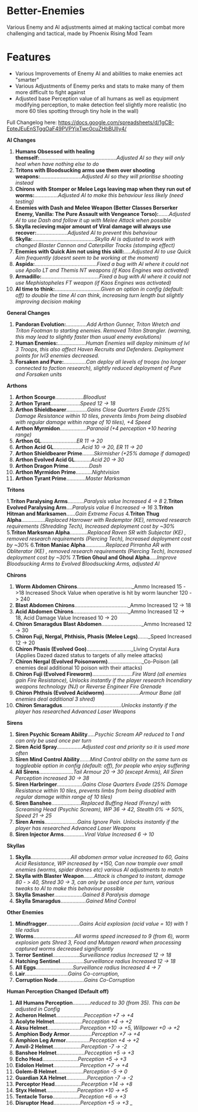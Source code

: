 # Better-Enemies
Various Enemy and AI adjustments aimed at making tactical combat more challenging and tactical, made by Phoenix Rising Mod Team 

# Features
- Various Improvements of Enemy AI and abilities to make enemies act "smarter"
- Various Adjustments of Enemy perks and stats to make many of them more difficult to fight against
- Adjusted base Perception value of all humans as well as equipment modifying perception, to make detection feel slightly more realistic (no more 60 tiles spotting through tiny hole in the wall)

Full Changelog here: https://docs.google.com/spreadsheets/d/1gCB-EpteJEuEnSTggOaF49PVPYjxTwc0cuZHbBUIIy4/

**AI Changes**

1. **Humans Obsessed with healing themself:**...................................................._Adjusted AI so they will only heal when have nothing else to do_
2. **Tritons with Bloodsucking arms use them over shooting weapons:**............................_Adjusted AI so they will prioritise shooting instead_
3. **Chirons with Stomper or Melee Legs leaving map when they run out of worms:**................_Adjusted AI to make this behaviour less likely (need testing)_
4. **Enemies with Dash and Melee Weapon (Better Classes Berserker Enemy, Vanilla: The Pure Assault with Vengeance Torso):**......._Adjusted AI to use Dash and follow it up with Melee Attack when possible_
5. **Skylla recieving major amount of Viral damage will always use recover:**....................._Adjusted AI to prevent this behaviour_
6. **Skylla:**.........................................._Skylla AI is adjusted to work with changed Blaster Cannon and Caterpillar Tracks (stomping effect)_
7. **Enemies with Quick Aim not using this skill:**....._Adjusted AI to use Quick Aim frequently (doesnt seem to be working at the moment)_
8. **Aspida:**.........................................._Fixed a bug with AI where it could not use Apollo LT and Themis NT weapons (if Kaos Engines was activated)_
9. **Armadillo:**......................................._Fixed a bug with AI where it could not use Mephistopheles FT weapon (if Kaos Engines was activated)_
10. **AI time to think:**..............................._Given an option in config (default: off) to double the time AI can think, increasing turn length but slightly improving decision making_
	
**General Changes**

1. **Pandoran Evolution:**.............._Add Arthon Gunner, Triton Wretch and Triton Footman to starting enemies. Removed Triton Strangler. (warning, this may lead to slightly faster than usual enemy evolutions)_
2. **Human Enemies:**..................._Human Enemies will deploy minimum of lvl 3 Troops, this also affect Haven Recruits and Defenders. Deployment points for lvl3 enemies decreased._
3. **Forsaken and Pure:**..............._Can deploy all levels of troops (no longer connected to faction research), slightly reduced deployment of Pure and Forsaken units_
	
**Arthons**

1. **Arthon Scourge**..................._Bloodlust_
2. **Arthon Tyrant**...................._Speed 12 -> 18_
3. **Arthon Shieldbearer**.............._Gains Close Quarters Evade (25% Damage Resistance within 10 tiles, prevents limbs from being disabled with regular damage within range of 10 tiles), +4 Speed_
4. **Arthon Myrmidon**.................._Paranoid (+4 perception +10 hearing range)_
5. **Arthon GL**........................_ER 11 -> 20_
6. **Arthon Acid GL**..................._Acid 10 -> 20, ER 11 -> 20_
7. **Arthon Shieldbearer Prime**........_Skirmisher (+25% damage if damaged)_
8. **Arthon Evolved Acid GL**..........._Acid 20 -> 30_
9. **Arthon Dragon Prime**.............._Dash_
10. **Arthon Myrmidon Prime**..........._Nightvision_
11. **Arthon Tyrant Prime**............._Master Marksman_
	
**Tritons**

1.**Triton Paralysing Arms**..........._Paralysis value Increased 4 -> 8_
2.**Triton Evolved Paralysing Arm**...._Paralysis value 6 Increased -> 16_
3.**Triton Hitman and Marksamen**......_Gain Extreme Focus_
4.**Triton Thug Alpha**................_Replaced Harrower with Redemptor (KE), removed research requirements (Shredding Tech), Increased deployment cost by ~30%_
5.**Triton Marksman Alpha**............_Replaced Raven SR with Subjector (KE) , removed research requirements (Piercing Tech), Increased deployment cost by ~30%_
6.**Triton Maniac Alpha**.............._Replaced Pirranha AR with Obliterator (KE) , removed research requirements (Piercing Tech), Increased deployment cost by ~30%_
7.**Trtion Ghoul and Ghoul Alpha**....._Improve Bloodsucking Arms to Evolved Bloodsucking Arms, adjusted AI_ 
	
**Chirons**

1. **Worm Abdomen Chirons**....................................._Ammo Increased 15 ->18  Increased Shock Value when operative is hit by worm launcher 120 -> 240
2. **Blast Abdomen Chirons**...................................._Ammo Increased 12 -> 18
3. **Acid Abdomen Chirons**....................................._Ammo Increased 12 -> 18, Acid Damage Value Increased 10 -> 20
4. **Chiron Smaragdus Blast Abdomen**..........................._Ammo Increased 12 -> 30
5. **Chiron Fuji, Nergal, Phthisis, Phasis (Melee Legs)**......._Speed Increased 12 -> 20
6. **Chiron Phasis (Evolved Goo)**.............................._Living Crystal Aura (Applies Dazed dazed status to targets of ally melee attacks)
7. **Chiron Nergal (Evolved Poisonworm)**......................._Co-Poison (all enemies deal additional 10 poison with their attacks)
8. **Chiron Fuji (Evolved Fireworm)**..........................._Fire Ward (all enemies gain Fire Resistance), Unlocks instantly if the player research Incendiary weapons technology (NJ) or Reverse Engineer Fire Grenade_
9. **Chiron Phthsis (Evolved Acidworm)**........................_Armour Bane (all enemies deal additional 3 shred)_
10. **Chiron Smaragdus**........................................_Unlocks instantly if the player has researched Advanced Laser Weapons_
	
**Sirens**

1. **Siren Psychic Scream Ability**....._Psychic Scream AP reduced to 1 and can only be used once per turn_
2. **Siren Acid Spray**................._Adjusted cost and priority so it is used more often_
3. **Siren Mind Control Ability**......._Mind Control ability on the same turn as toggleable option in config (default: off), for people who enjoy suffering_
4. **All Sirens**......................._Tail Armour 20 -> 30 (except Armis), All Siren Perception increased 30 -> 38_
5. **Siren Harbringer**................._Gains Close Quarters Evade (25% Damage Resistance within 10 tiles, prevents limbs from being disabled with regular damage within range of 10 tiles)_
6. **Siren Banshee**...................._Replaced Buffing Head (Frenzy) with Screaming Head (Psychic Scream), WP 36 -> 42, Stealth 0% -> 50%, Speed 21 -> 25_
7. **Siren Armis**......................_Gains Ignore Pain. Unlocks instantly if the player has researched Advanced Laser Weapons_
8. **Siren Injector Arms**.............._Viral Value Increased 6 -> 10_
	
**Skyllas**

1. **Skylla**..........................._All abdomen armor value increased to 60, Gains Acid Resistance, WP increased by +150, Can now trample over small enemies (worms, spider drones etc) various AI adjustments to match_
2. **Skylla with Blaster Weapon**......._Attack is changed to instant, damage 80 - > 40, Shred 30 -> 3, can only be used once per turn, various tweaks to AI to make this behaviour possible_
3. **Skylla Smasher**..................._Gained 8 Paralysis damage_
4. **Skylla Smaragdus**................._Gained Mind Control_
	
**Other Enemies**

1. **Mindfragger**......................_Gains Acid explosion (acid value = 10) with 1 tile radius_
2. **Worms**............................_All worms speed increased to 9 (from 6), worm explosion gets Shred 3, Food and Mutagen reward when processing captured worms decreased significantly_
3. **Terror Sentinel**.................._Surveillance radius Increased 12 -> 18_
4. **Hatching Sentinel**................_Surveillance radius Increased 12 -> 18_
5. **All Eggs**........................._Surveillance radius Increased 4 -> 7_
6. **Lair**............................._Gains Co-corruption,_
7. **Corruption Node**.................._Gains Co-Corruption_
	
**Human Perception Changed (Default off)**

1. **All Humans Perception**............_reduced to 30 (from 35). This can be adjusted in Config_
2. **Acheron Helmet**..................._Pecception +7 -> +4_
3. **Acolyte Helmet**..................._Pecception +4 -> +2_
4. **Aksu Helmet**......................_Perception +10 -> +5, Willpower +0 -> +2_
5. **Amphion Body Armor**..............._Perception +7 -> +4_
6. **Amphion Leg Armor**................_Pecception +4 -> +2_
7. **Anvil-2 Helmet**..................._Perception -7 -> -2_
8. **Banshee Helmet**..................._Pecception +5 -> +3_
9. **Echo Head**........................_Perception +5 -> +3_
10. **Eidolon Helmet**.................._Perception +7 -> +4_
11. **Golem-B Helmet**.................._Perception -5 -> 0_
12. **Guardian XA Helmet**.............._Perception -7 -> -2_
13. **Perceptor Head**.................._Pecerption +14 -> +8_
14. **Styx Helmet**....................._Perception +10 -> +5_
15. **Tentacle Torso**.................._Peception +6 -> +3_
16. **Disruptor Head**.................._Perception +5 -> +3_
_
